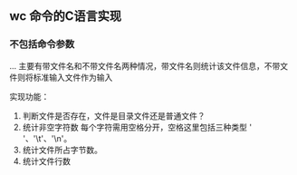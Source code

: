 ## wc 命令的C语言实现
### 不包括命令参数
... 主要有带文件名和不带文件名两种情况，带文件名则统计该文件信息，不带文件则将标准输入文件作为输入

实现功能：
1. 判断文件是否存在，文件是目录文件还是普通文件？
2. 统计非空字符数 每个字符需用空格分开，空格这里包括三种类型 ' '、'\t'、'\n'。
3. 统计文件所占字节数。
4. 统计文件行数
